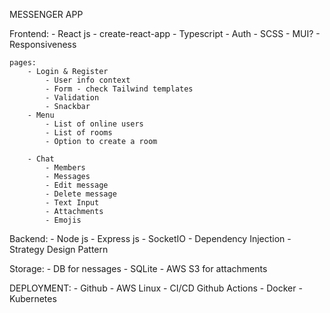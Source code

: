 MESSENGER APP 

Frontend: 
    - React js - create-react-app
    - Typescript
    - Auth
    - SCSS
    - MUI?
    - Responsiveness


    pages: 
        - Login & Register
            - User info context 
            - Form - check Tailwind templates
            - Validation
            - Snackbar
        - Menu
            - List of online users
            - List of rooms
            - Option to create a room

        - Chat
            - Members
            - Messages
            - Edit message
            - Delete message 
            - Text Input
            - Attachments
            - Emojis


Backend: 
    - Node js 
    - Express js
    - SocketIO
    - Dependency Injection
    - Strategy Design Pattern

Storage:
    - DB for nessages - SQLite
    - AWS S3 for attachments

DEPLOYMENT: 
    - Github
    - AWS Linux
    - CI/CD Github Actions
    - Docker
    - Kubernetes